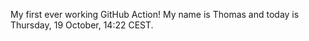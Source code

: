 My first ever working GitHub Action!
My name is Thomas and today is Thursday, 19 October, 14:22 CEST. 
